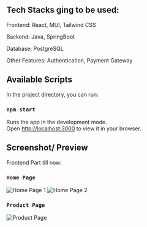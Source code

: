 ## Tech Stacks ging to be used:
Frontend: React, MUI, Tailwind CSS

Backend: Java, SpringBoot

Database: PostgreSQL

Other Features: Authentication, Payment Gateway


## Available Scripts

In the project directory, you can run:

### `npm start`

Runs the app in the development mode.\
Open [http://localhost:3000](http://localhost:3000) to view it in your browser.

## Screenshot/ Preview

Frontend Part till now:

### `Home Page`
![Home Page 1](https://github.com/Govind516/E-Commerce-Website/assets/102366719/8c48893c-a7f8-49ac-aca8-62e2ff26ae89)
![Home Page 2](https://github.com/Govind516/E-Commerce-Website/assets/102366719/d30a094f-dbc9-41fa-a78b-5f77844e9dc4)

### `Product Page`

![Product Page](https://github.com/Govind516/E-Commerce-Website/assets/102366719/58136166-c543-4350-a197-2ba2e95db7fc)
